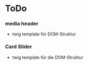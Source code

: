 # ToDo

### media header
* twig template für DOM-Struktur

### Card Slider
* twig template für die DOM-Struktur
